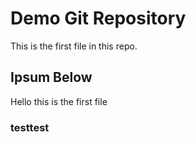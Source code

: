 # Demo Git Repository

This is the first file in this repo.


## Ipsum Below

Hello this is the first file

### testtest
